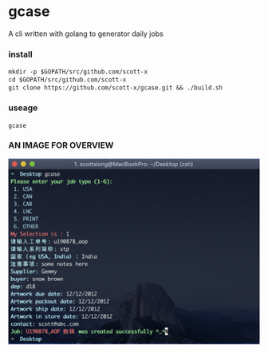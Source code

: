 # gcase
A cli written with golang to generator daily jobs
### install
```
mkdir -p $GOPATH/src/github.com/scott-x
cd $GOPATH/src/github.com/scott-x
git clone https://github.com/scott-x/gcase.git && ./build.sh
```
### useage
```
gcase
```
### AN IMAGE FOR OVERVIEW
![](./imgs/1.png)
